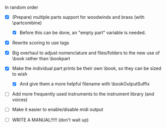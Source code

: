 In random order

- [X] (Prepare) multiple parts support for woodwinds and brass (with \partcombine)
    - [X] Before this can be done, an "empty part" variable is needed.
- [X] Rewrite scoring to use tags
- [X] Big overhaul to adjust nomenclature and files/folders to the new use of \book rather than \bookpart
- [x] Make the individual part prints be their own \book, so they can be sized to wish
    - [X] And give them a more helpful filename with \bookOutputSuffix
- [ ] Add more frequently used instruments to the instrument library (and voices)
- [ ] Make it easier to enable/disable midi output

- [ ] WRITE A MANUAL!!!!! (don't wait up)
